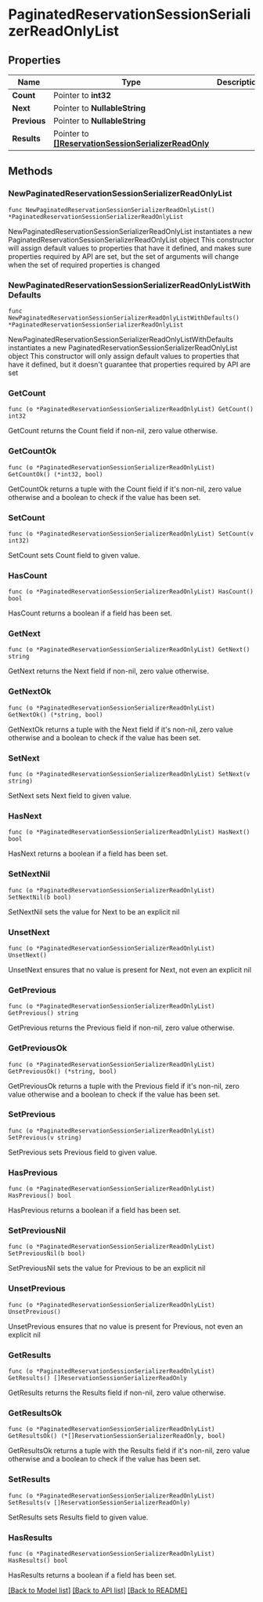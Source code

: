 # PaginatedReservationSessionSerializerReadOnlyList

## Properties

Name | Type | Description | Notes
------------ | ------------- | ------------- | -------------
**Count** | Pointer to **int32** |  | [optional] 
**Next** | Pointer to **NullableString** |  | [optional] 
**Previous** | Pointer to **NullableString** |  | [optional] 
**Results** | Pointer to [**[]ReservationSessionSerializerReadOnly**](ReservationSessionSerializerReadOnly.md) |  | [optional] 

## Methods

### NewPaginatedReservationSessionSerializerReadOnlyList

`func NewPaginatedReservationSessionSerializerReadOnlyList() *PaginatedReservationSessionSerializerReadOnlyList`

NewPaginatedReservationSessionSerializerReadOnlyList instantiates a new PaginatedReservationSessionSerializerReadOnlyList object
This constructor will assign default values to properties that have it defined,
and makes sure properties required by API are set, but the set of arguments
will change when the set of required properties is changed

### NewPaginatedReservationSessionSerializerReadOnlyListWithDefaults

`func NewPaginatedReservationSessionSerializerReadOnlyListWithDefaults() *PaginatedReservationSessionSerializerReadOnlyList`

NewPaginatedReservationSessionSerializerReadOnlyListWithDefaults instantiates a new PaginatedReservationSessionSerializerReadOnlyList object
This constructor will only assign default values to properties that have it defined,
but it doesn't guarantee that properties required by API are set

### GetCount

`func (o *PaginatedReservationSessionSerializerReadOnlyList) GetCount() int32`

GetCount returns the Count field if non-nil, zero value otherwise.

### GetCountOk

`func (o *PaginatedReservationSessionSerializerReadOnlyList) GetCountOk() (*int32, bool)`

GetCountOk returns a tuple with the Count field if it's non-nil, zero value otherwise
and a boolean to check if the value has been set.

### SetCount

`func (o *PaginatedReservationSessionSerializerReadOnlyList) SetCount(v int32)`

SetCount sets Count field to given value.

### HasCount

`func (o *PaginatedReservationSessionSerializerReadOnlyList) HasCount() bool`

HasCount returns a boolean if a field has been set.

### GetNext

`func (o *PaginatedReservationSessionSerializerReadOnlyList) GetNext() string`

GetNext returns the Next field if non-nil, zero value otherwise.

### GetNextOk

`func (o *PaginatedReservationSessionSerializerReadOnlyList) GetNextOk() (*string, bool)`

GetNextOk returns a tuple with the Next field if it's non-nil, zero value otherwise
and a boolean to check if the value has been set.

### SetNext

`func (o *PaginatedReservationSessionSerializerReadOnlyList) SetNext(v string)`

SetNext sets Next field to given value.

### HasNext

`func (o *PaginatedReservationSessionSerializerReadOnlyList) HasNext() bool`

HasNext returns a boolean if a field has been set.

### SetNextNil

`func (o *PaginatedReservationSessionSerializerReadOnlyList) SetNextNil(b bool)`

 SetNextNil sets the value for Next to be an explicit nil

### UnsetNext
`func (o *PaginatedReservationSessionSerializerReadOnlyList) UnsetNext()`

UnsetNext ensures that no value is present for Next, not even an explicit nil
### GetPrevious

`func (o *PaginatedReservationSessionSerializerReadOnlyList) GetPrevious() string`

GetPrevious returns the Previous field if non-nil, zero value otherwise.

### GetPreviousOk

`func (o *PaginatedReservationSessionSerializerReadOnlyList) GetPreviousOk() (*string, bool)`

GetPreviousOk returns a tuple with the Previous field if it's non-nil, zero value otherwise
and a boolean to check if the value has been set.

### SetPrevious

`func (o *PaginatedReservationSessionSerializerReadOnlyList) SetPrevious(v string)`

SetPrevious sets Previous field to given value.

### HasPrevious

`func (o *PaginatedReservationSessionSerializerReadOnlyList) HasPrevious() bool`

HasPrevious returns a boolean if a field has been set.

### SetPreviousNil

`func (o *PaginatedReservationSessionSerializerReadOnlyList) SetPreviousNil(b bool)`

 SetPreviousNil sets the value for Previous to be an explicit nil

### UnsetPrevious
`func (o *PaginatedReservationSessionSerializerReadOnlyList) UnsetPrevious()`

UnsetPrevious ensures that no value is present for Previous, not even an explicit nil
### GetResults

`func (o *PaginatedReservationSessionSerializerReadOnlyList) GetResults() []ReservationSessionSerializerReadOnly`

GetResults returns the Results field if non-nil, zero value otherwise.

### GetResultsOk

`func (o *PaginatedReservationSessionSerializerReadOnlyList) GetResultsOk() (*[]ReservationSessionSerializerReadOnly, bool)`

GetResultsOk returns a tuple with the Results field if it's non-nil, zero value otherwise
and a boolean to check if the value has been set.

### SetResults

`func (o *PaginatedReservationSessionSerializerReadOnlyList) SetResults(v []ReservationSessionSerializerReadOnly)`

SetResults sets Results field to given value.

### HasResults

`func (o *PaginatedReservationSessionSerializerReadOnlyList) HasResults() bool`

HasResults returns a boolean if a field has been set.


[[Back to Model list]](../README.md#documentation-for-models) [[Back to API list]](../README.md#documentation-for-api-endpoints) [[Back to README]](../README.md)


